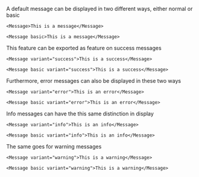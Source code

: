 A default message can be displayed in two different ways, either normal or basic

```react|span-3
<Message>This is a message</Message>
```

```react|span-3
<Message basic>This is a message</Message>
```

This feature can be exported as feature on success messages

```react|span-3
<Message variant="success">This is a success</Message>
```

```react|span-3
<Message basic variant="success">This is a success</Message>
```

Furthermore, error messages can also be displayed in these two ways

```react|span-3
<Message variant="error">This is an error</Message>
```

```react|span-3
<Message basic variant="error">This is an error</Message>
```

Info messages can have the this same distinction in display

```react|span-3
<Message variant="info">This is an info</Message>
```

```react|span-3
<Message basic variant="info">This is an info</Message>
```

The same goes for warning messages

```react|span-3
<Message variant="warning">This is a warning</Message>
```

```react|span-3
<Message basic variant="warning">This is a warning</Message>
```
